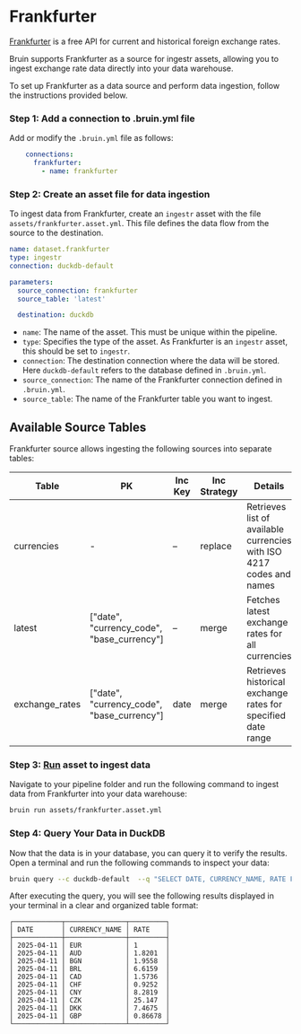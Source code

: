 # Frankfurter
[Frankfurter](https://www.frankfurter.app/) is a free API for current and historical foreign exchange rates.

Bruin supports Frankfurter as a source for ingestr assets, allowing you to ingest exchange rate data directly into your data warehouse.

To set up Frankfurter as a data source and perform data ingestion, follow the instructions provided below. 

### Step 1: Add a connection to .bruin.yml file

Add or modify the `.bruin.yml` file as follows:

```yaml
    connections:
      frankfurter:
        - name: frankfurter
```

### Step 2: Create an asset file for data ingestion

To ingest data from Frankfurter, create an `ingestr` asset with the file `assets/frankfurter.asset.yml`. This file defines the data flow from the source to the destination.

```yaml
name: dataset.frankfurter
type: ingestr
connection: duckdb-default

parameters:
  source_connection: frankfurter
  source_table: 'latest'

  destination: duckdb

```

- `name`: The name of the asset. This must be unique within the pipeline. 
- `type`: Specifies the type of the asset. As Frankfurter is an `ingestr` asset, this should be set to `ingestr`. 
- `connection`: The destination connection where the data will be stored. Here `duckdb-default` refers to the database defined in `.bruin.yml`.
- `source_connection`: The name of the Frankfurter connection defined in `.bruin.yml`.
- `source_table`: The name of the Frankfurter table you want to ingest.

## Available Source Tables

Frankfurter source allows ingesting the following sources into separate tables:

| Table | PK | Inc Key | Inc Strategy | Details |
|-------|----|---------|--------------| ------- |
| currencies | - | – | replace | Retrieves list of available currencies with ISO 4217 codes and names |
| latest | ["date", "currency_code", "base_currency"] | – | merge | Fetches latest exchange rates for all currencies |
| exchange_rates | ["date", "currency_code", "base_currency"] | date | merge | Retrieves historical exchange rates for specified date range |

### Step 3: [Run](/commands/run) asset to ingest data

Navigate to your pipeline folder and run the following command to ingest data from Frankfurter into your data warehouse:

```bash
bruin run assets/frankfurter.asset.yml
```

### Step 4: Query Your Data in DuckDB
Now that the data is in your database, you can query it to verify the results. Open a terminal and run the following commands to inspect your data:

```bash
bruin query --c duckdb-default  --q "SELECT DATE, CURRENCY_NAME, RATE FROM dataset.frankfurter LIMIT 10;" 
```
After executing the query, you will see the following results displayed in your terminal in a clear and organized table format:
```plaintext
┌────────────┬───────────────┬─────────┐
│ DATE       │ CURRENCY_NAME │ RATE    │
├────────────┼───────────────┼─────────┤
│ 2025-04-11 │ EUR           │ 1       │
│ 2025-04-11 │ AUD           │ 1.8201  │
│ 2025-04-11 │ BGN           │ 1.9558  │
│ 2025-04-11 │ BRL           │ 6.6159  │
│ 2025-04-11 │ CAD           │ 1.5736  │
│ 2025-04-11 │ CHF           │ 0.9252  │
│ 2025-04-11 │ CNY           │ 8.2819  │
│ 2025-04-11 │ CZK           │ 25.147  │
│ 2025-04-11 │ DKK           │ 7.4675  │
│ 2025-04-11 │ GBP           │ 0.86678 │
└────────────┴───────────────┴─────────┘
```